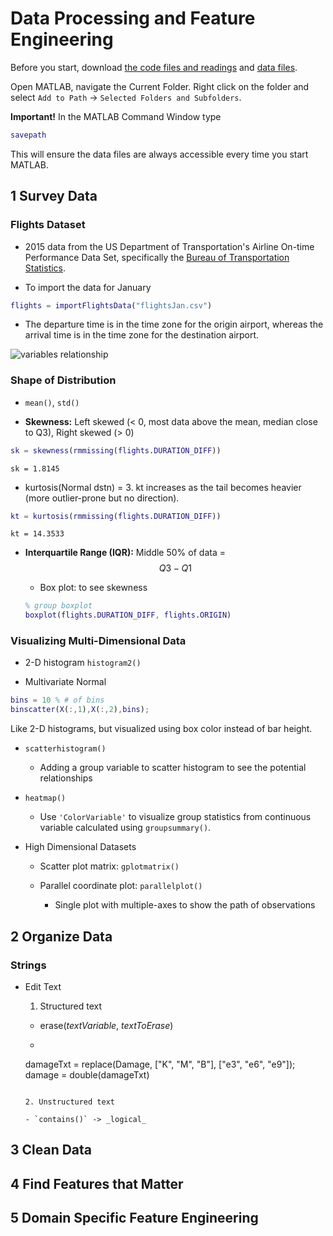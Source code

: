 # Data Processing and Feature Engineering

Before you start, download [the code files and readings](https://www.mathworks.com/supportfiles/practicaldsmatlab/flights/Data%20Processing%20and%20Feature%20Engineering.zip) and [data files](https://www.mathworks.com/supportfiles/practicaldsmatlab/flights/Flights.zip).

Open MATLAB, navigate the Current Folder. Right click on the folder and select `Add to Path` -> `Selected Folders and Subfolders`.

__Important!__ In the MATLAB Command Window type 
```matlab
savepath
```
This will ensure the data files are always accessible every time you start MATLAB.

## 1 Survey Data

### Flights Dataset

- 2015 data from the US Department of Transportation's Airline On-time Performance Data Set, specifically the [Bureau of Transportation Statistics](https://www.transtats.bts.gov/homepage.asp).

- To import the data for January 
```matlab
flights = importFlightsData("flightsJan.csv")
```

- The departure time is in the time zone for the origin airport, whereas the arrival time is in the time zone for the destination airport.

![variables relationship](https://i.imgur.com/ivz2qti.png)


### Shape of Distribution

- `mean()`, `std()`

- __Skewness:__ Left skewed (< 0, most data above the mean, median close to Q3), Right skewed (> 0)

```matlab
sk = skewness(rmmissing(flights.DURATION_DIFF))
```
`sk = 1.8145`

  - kurtosis(Normal dstn) = 3. kt increases as the tail becomes heavier (more outlier-prone but no direction).

  ```matlab
  kt = kurtosis(rmmissing(flights.DURATION_DIFF))
  ```
  `kt = 14.3533`

- __Interquartile Range (IQR):__ Middle 50% of data = $$Q3 - Q1$$

  - Box plot: to see skewness

  ```matlab
  % group boxplot
  boxplot(flights.DURATION_DIFF, flights.ORIGIN)
  ```

### Visualizing Multi-Dimensional Data

- 2-D histogram `histogram2()`

- Multivariate Normal

```matlab
bins = 10 % # of bins
binscatter(X(:,1),X(:,2),bins);
```

Like 2-D histograms, but visualized using box color instead of bar height.

- `scatterhistogram()`

  - Adding a group variable to scatter histogram to see the potential relationships

- `heatmap()`

  - Use `'ColorVariable'` to visualize group statistics from continuous variable calculated using `groupsummary()`.

- High Dimensional Datasets

  - Scatter plot matrix: `gplotmatrix()`

  - Parallel coordinate plot: `parallelplot()`

    - Single plot with multiple-axes to show the path of observations


## 2 Organize Data

### Strings

- Edit Text

  1. Structured text

  - erase(_textVariable_, _textToErase_)
  
  - ```matlab
  damageTxt = replace(Damage, ["K", "M", "B"], ["e3", "e6", "e9"]);
  damage = double(damageTxt)
  ```

  2. Unstructured text

  - `contains()` -> _logical_

## 3 Clean Data

## 4 Find Features that Matter

## 5 Domain Specific Feature Engineering

